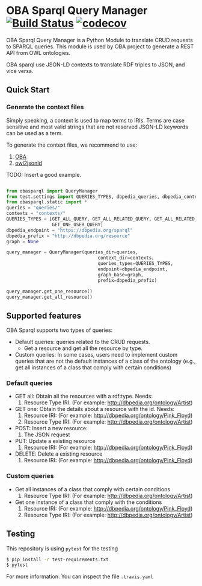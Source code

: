 # OBA Sparql Query Manager [![Build Status](https://travis-ci.com/KnowledgeCaptureAndDiscovery/OBA_sparql.svg?branch=master)](https://travis-ci.com/KnowledgeCaptureAndDiscovery/OBA_sparql) [![codecov](https://codecov.io/gh/KnowledgeCaptureAndDiscovery/OBA_sparql/branch/master/graph/badge.svg)](https://codecov.io/gh/KnowledgeCaptureAndDiscovery/OBA_sparql)



OBA Sparql Query Manager is a Python Module to translate CRUD requests to SPARQL queries. This module is used by
OBA project to generate a REST API from OWL ontologies.

OBA sparql use JSON-LD contexts to translate RDF triples to JSON, and vice versa.

## Quick Start

### Generate the context files

Simply speaking, a context is used to map terms to IRIs. Terms are case sensitive and most valid strings
that are not reserved JSON-LD keywords can be used as a term. 

To generate the context files, we recommend to use:

1. [OBA](https://oba.readthedocs.io/en/latest/quickstart/)
2. [owl2jsonld](https://github.com/stain/owl2jsonld)


TODO: Insert a good example.

```python

from obasparql import QueryManager
from test.settings import QUERIES_TYPES, dbpedia_queries, dbpedia_context, dbpedia_endpoint, dbpedia_prefix
from obasparql.static import * 
queries = "queries/"
contexts = "contexts/"
QUERIES_TYPES = [GET_ALL_QUERY, GET_ALL_RELATED_QUERY, GET_ALL_RELATED_USER_QUERY, GET_ALL_USER_QUERY, GET_ONE_QUERY,
                 GET_ONE_USER_QUERY]
dbpedia_endpoint = "https://dbpedia.org/sparql"
dbpedia_prefix = "http://dbpedia.org/resource"
graph = None

query_manager = QueryManager(queries_dir=queries,
                                  context_dir=contexts,
                                  queries_types=QUERIES_TYPES,
                                  endpoint=dbpedia_endpoint,
                                  graph_base=graph,
                                  prefix=dbpedia_prefix)

query_manager.get_one_resource()
query_manager.get_all_resource()
```

## Supported features

OBA Sparql supports two types of queries:

- Default queries: queries related to the CRUD requests.
    - Get a resource and get all the resource by type.
- Custom queries: In some cases, users need to implement custom queries that are not the default instances 
    of a class of the ontology (e.g., get all instances of a class that comply with certain conditions)

### Default queries
- GET all: Obtain all the resources with a rdf:type. Needs:
    1. Resource Type IRI. (For example: http://dbpedia.org/ontology/Artist)
- GET one: Obtain the details about a resource with the id. Needs:
    1. Resource IRI: (For example: http://dbpedia.org/ontology/Pink_Floyd)
    2. Resource Type IRI: (For example: http://dbpedia.org/ontology/Artist)
- POST: Insert a new resource:
    1. The JSON request
- PUT: Update a existing resource 
    1. Resource IRI: (For example: http://dbpedia.org/ontology/Pink_Floyd)
- DELETE: Delete a existing resource
    1. Resource IRI: (For example: http://dbpedia.org/ontology/Pink_Floyd)


### Custom queries

- Get all instances of a class that comply with certain conditions
    1. Resource Type IRI: (For example: http://dbpedia.org/ontology/Artist)
- Get one instance of a class that comply with the conditions
    1. Resource IRI: (For example: http://dbpedia.org/ontology/Pink_Floyd)
    2. Resource Type IRI: (For example: http://dbpedia.org/ontology/Artist)
  

## Testing

This repository is using `pytest` for the testing

```bash
$ pip install -r test-requirements.txt
$ pytest
```

For more information. You can inspect the file `.travis.yaml`
